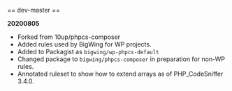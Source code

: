 == dev-master ==

**20200805**

- Forked from 10up/phpcs-composer
- Added rules used by BigWing for WP projects.
- Added to Packagist as `bigwing/wp-phpcs-default`
- Changed package to `bigwing/phpcs-composer` in preparation for non-WP rules.
- Annotated ruleset to show how to extend arrays as of PHP_CodeSniffer 3.4.0.
